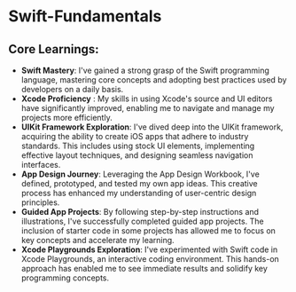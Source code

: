 # Swift-Fundamentals

## Core Learnings:

- **Swift Mastery**: I've gained a strong grasp of the Swift programming language, mastering core concepts and adopting best practices used by developers on a daily basis.
- **Xcode Proficiency** : My skills in using Xcode's source and UI editors have significantly improved, enabling me to navigate and manage my projects more efficiently.
- **UIKit Framework Exploration**: I've dived deep into the UIKit framework, acquiring the ability to create iOS apps that adhere to industry standards. This includes using stock UI elements, implementing effective layout techniques, and designing seamless navigation interfaces.
- **App Design Journey**: Leveraging the App Design Workbook, I've defined, prototyped, and tested my own app ideas. This creative process has enhanced my understanding of user-centric design principles.
- **Guided App Projects**: By following step-by-step instructions and illustrations, I've successfully completed guided app projects. The inclusion of starter code in some projects has allowed me to focus on key concepts and accelerate my learning.
- **Xcode Playgrounds Exploration**: I've experimented with Swift code in Xcode Playgrounds, an interactive coding environment. This hands-on approach has enabled me to see immediate results and solidify key programming concepts.
